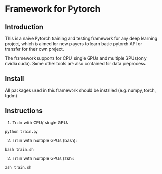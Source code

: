 

# Framework for Pytorch

## Introduction
This is a naive Pytorch training and testing framework for any deep learning project, which is aimed for new players to learn basic pytorch API or transfer for their own project.

The framework supports for CPU, single GPUs and multiple GPUs(only nvidia cuda). Some other tools are also contained for data preprocess.

## Install 

All packages used in this framework should be installed (e.g. numpy, torch, tqdm)


## Instructions

1. Train with  CPU/ single GPU:


```
python train.py
```

2. Train with multiple GPUs (bash):


```
bash train.sh
```
2. Train with multiple GPUs (zsh):
```
zsh train.sh
```


